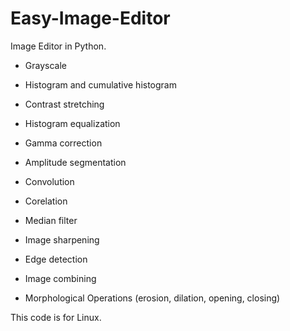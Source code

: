 # Easy-Image-Editor
Image Editor in Python.

- Grayscale

- Histogram and cumulative histogram

- Contrast stretching

- Histogram equalization

- Gamma correction

- Amplitude segmentation

- Convolution

- Corelation

- Median filter

- Image sharpening

- Edge detection

- Image combining

- Morphological Operations (erosion, dilation, opening, closing)



This code is for Linux. 

